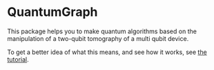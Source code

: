 # QuantumGraph

This package helps you to make quantum algorithms based on the manipulation of a two-qubit tomography of a multi qubit device.

To get a better idea of what this means, and see how it works, see [the tutorial](Tutorial.ipynb).